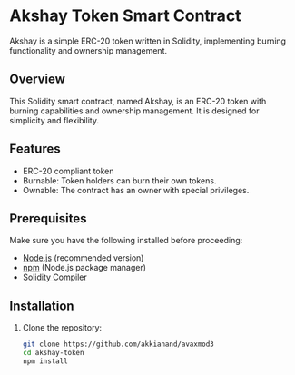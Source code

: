 # Akshay Token Smart Contract

Akshay is a simple ERC-20 token written in Solidity, implementing burning functionality and ownership management.


## Overview

This Solidity smart contract, named Akshay, is an ERC-20 token with burning capabilities and ownership management. It is designed for simplicity and flexibility.

## Features

- ERC-20 compliant token
- Burnable: Token holders can burn their own tokens.
- Ownable: The contract has an owner with special privileges.

## Prerequisites

Make sure you have the following installed before proceeding:

- [Node.js](https://nodejs.org/) (recommended version)
- [npm](https://www.npmjs.com/) (Node.js package manager)
- [Solidity Compiler](https://docs.soliditylang.org/en/v0.8.20/installing-solidity.html)

## Installation

1. Clone the repository:

   ```bash
   git clone https://github.com/akkianand/avaxmod3
   cd akshay-token
   npm install
   ```
